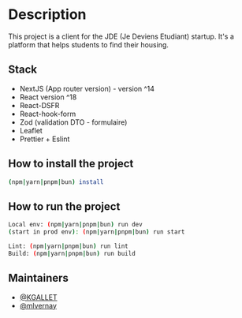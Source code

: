 # Description

This project is a client for the JDE (Je Deviens Etudiant) startup. It's a platform that helps students to find their housing.

## Stack

- NextJS (App router version) - version ^14
- React version ^18
- React-DSFR
- React-hook-form
- Zod (validation DTO - formulaire)
- Leaflet
- Prettier + Eslint

## How to install the project

```bash
(npm|yarn|pnpm|bun) install
```

## How to run the project

```bash
Local env: (npm|yarn|pnpm|bun) run dev 
(start in prod env): (npm|yarn|pnpm|bun) run start

Lint: (npm|yarn|pnpm|bun) run lint
Build: (npm|yarn|pnpm|bun) run build  
```

## Maintainers

- [@KGALLET](https://github.com/KGALLET)
- [@mlvernay](https://github.com/mlvernay)
